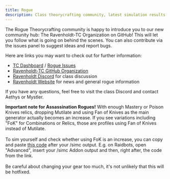 ```yaml
---
title: Rogue
description: Class theorycrafting community, latest simulation results and resources -based on SimulationCraft- for World of Warcraft.
---
```


The Rogue Theorycrafting community is happy to introduce you to our new community hub: The Ravenholdt-TC Organization on GitHub! This will let you follow what is going on behind the scenes. You can also contribute via the issues panel to suggest ideas and report bugs.

Here are links you may want to check out for further information:

- <a href="https://github.com/Ravenholdt-TC/Rogue/projects/1" title="Ravenholdt Theorycrafting Dashboard" target="_blank">TC Dashboard</a> / <a href="https://github.com/Ravenholdt-TC/Rogue/issues" title="Report a rogue issue" target="_blank">Rogue Issues</a>
- <a href="https://github.com/Ravenholdt-TC" title="Ravenholdt-TC GitHub Organization" target="_blank">Ravenholdt-TC GitHub Organization</a>
- <a  href="https://discord.gg/x3R9z9g" title="Ravenholdt Discord" target="_blank">Ravenholdt Discord</a> for class discussion
- <a  href="http://www.ravenholdt.net/" title="Ravenholdt Website" target="_blank">Ravenholdt Website</a> for news and general rogue information

If you have any questions, feel free to visit the class Discord and contact Aethys or Mystler.

<div class="alert alert-warning">
  <strong>Important note for Assassination Rogues!</strong> With enough Mastery or Poison Knives relics, dropping Mutilate and using Fan of Knives as the main generator actually becomes an increase. If you see variations including "FoK" for Combinations or Relics, those are profiles using Fan of Knives instead of Mutilate.<br><br>
  To sim yourself and check whether using FoK is an increase, you can copy and paste <a href="/rogue/fokstring.html" target="_blank">this code</a> after your /simc output. E.g. on Raidbots, open "Advanced", insert your /simc Addon output and then, right after, the code from the link.<br><br>
  Be careful about changing your gear too much, it's not unlikely that this will be hotfixed.
</div>
